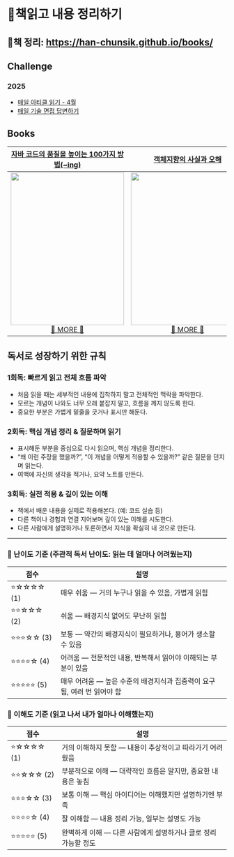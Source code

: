 # 📖책읽고 내용 정리하기
## 👀책 정리: https://han-chunsik.github.io/books/  

## Challenge
### 2025
- [매일 아티클 읽기 - 4월](https://han-chunsik.github.io/books/books/2025-04-09-daily_articles.html)
- [매일 기술 면접 답변하기](https://han-chunsik.github.io/books/books/2025-04-09-daily_interview.html)


## Books

[자바 코드의 품질을 높이는 100가지 방법(~ing)](https://product.kyobobook.co.kr/detail/S000215892971)|[객체지향의 사실과 오해](https://product.kyobobook.co.kr/detail/S000001628109)|제목|
|:---:|:---:|:---:|
|<img src="https://contents.kyobobook.co.kr/sih/fit-in/458x0/pdt/9791169213486.jpg" width="260" height="350"/> <br> [👀 MORE 👀](https://han-chunsik.github.io/books/books/2025-03-25-100_Java_Mistakes_and_How_to_Avoid_Them.html)|<img src="https://contents.kyobobook.co.kr/sih/fit-in/458x0/pdt/9788998139766.jpg" width="260" height="350"/> <br> [👀 MORE 👀](https://han-chunsik.github.io/books/books/2025-04-02-The_Essence_of_Object-Orientation.html)|책이미지|


## 독서로 성장하기 위한 규칙
### 1회독: 빠르게 읽고 전체 흐름 파악
- 처음 읽을 때는 세부적인 내용에 집착하지 말고 전체적인 맥락을 파악한다.
- 모르는 개념이 나와도 너무 오래 붙잡지 말고, 흐름을 깨지 않도록 한다.
- 중요한 부분은 가볍게 밑줄을 긋거나 표시만 해둔다.

### 2회독: 핵심 개념 정리 & 질문하며 읽기
- 표시해둔 부분을 중심으로 다시 읽으며, 핵심 개념을 정리한다.
- “왜 이런 주장을 했을까?”, “이 개념을 어떻게 적용할 수 있을까?” 같은 질문을 던지며 읽는다.
- 여백에 자신의 생각을 적거나, 요약 노트를 만든다.

### 3회독: 실전 적용 & 깊이 있는 이해
- 책에서 배운 내용을 실제로 적용해본다. (예: 코드 실습 등)
- 다른 책이나 경험과 연결 지어보며 깊이 있는 이해를 시도한다.
- 다른 사람에게 설명하거나 토론하면서 지식을 확실히 내 것으로 만든다.  

---

### 🌟 난이도 기준 (주관적 독서 난이도: 읽는 데 얼마나 어려웠는지)

| 점수 | 설명 |
|------|------|
| ⭐☆☆☆☆ (1) | 매우 쉬움 — 거의 누구나 읽을 수 있음, 가볍게 읽힘 |
| ⭐⭐☆☆☆ (2) | 쉬움 — 배경지식 없어도 무난히 읽힘 |
| ⭐⭐⭐☆☆ (3) | 보통 — 약간의 배경지식이 필요하거나, 용어가 생소할 수 있음 |
| ⭐⭐⭐⭐☆ (4) | 어려움 — 전문적인 내용, 반복해서 읽어야 이해되는 부분이 있음 |
| ⭐⭐⭐⭐⭐ (5) | 매우 어려움 — 높은 수준의 배경지식과 집중력이 요구됨, 여러 번 읽어야 함 |

### 🧠 이해도 기준 (읽고 나서 내가 얼마나 이해했는지)

| 점수 | 설명 |
|------|------|
| ⭐☆☆☆☆ (1) | 거의 이해하지 못함 — 내용이 추상적이고 따라가기 어려웠음 |
| ⭐⭐☆☆☆ (2) | 부분적으로 이해 — 대략적인 흐름은 알지만, 중요한 내용은 놓침 |
| ⭐⭐⭐☆☆ (3) | 보통 이해 — 핵심 아이디어는 이해했지만 설명하기엔 부족 |
| ⭐⭐⭐⭐☆ (4) | 잘 이해함 — 내용 정리 가능, 일부는 설명도 가능 |
| ⭐⭐⭐⭐⭐ (5) | 완벽하게 이해 — 다른 사람에게 설명하거나 글로 정리 가능할 정도 |





